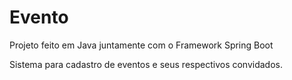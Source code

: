 # Evento
Projeto feito em Java juntamente com o Framework Spring Boot

Sistema para cadastro de eventos e seus respectivos convidados.

